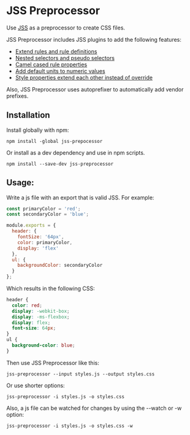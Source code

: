 # JSS Preprocessor

Use [JSS](https://github.com/cssinjs/jss) as a preprocessor to create CSS files.

 JSS Preprocessor includes JSS plugins to add the following features:
 * [Extend rules and rule definitions](https://github.com/cssinjs/jss-extend)
 * [Nested selectors and pseudo selectors](https://github.com/cssinjs/jss-nested)
 * [Camel cased rule properties](https://github.com/cssinjs/jss-camel-case)
 * [Add default units to numeric values](https://github.com/cssinjs/jss-default-unit)
 * [Style properties extend each other instead of override](https://github.com/cssinjs/jss-props-sort)


 Also, JSS Preprocessor uses autoprefixer to automatically add vendor prefixes.

## Installation

Install globally with npm:

```
npm install -global jss-prepocessor
```

Or install as a dev dependency and use in npm scripts.

```
npm install --save-dev jss-preprocessor
```

## Usage:

Write a js file with an export that is valid JSS. For example:

```javascript
const primaryColor = 'red';
const secondaryColor = 'blue';

module.exports = {
  header: {
    fontSize: '64px',
    color: primaryColor,
    display: 'flex'
  },
  ul: {
    backgroundColor: secondaryColor
  }
};
```
Which results in the following CSS:
```css
header {
  color: red;
  display: -webkit-box;
  display: -ms-flexbox;
  display: flex;
  font-size: 64px;
}
ul {
  background-color: blue;
}
```



Then use JSS Preprocessor like this:

```
jss-preprocessor --input styles.js --output styles.css
```

Or use shorter options:

```
jss-preprocessor -i styles.js -o styles.css
```

Also, a js file can be watched for changes by using the --watch or -w option:

```
jss-preprocessor -i styles.js -o styles.css -w
```
